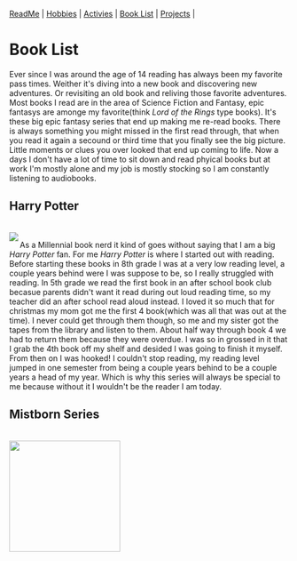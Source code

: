 [ReadMe](README.md) |
[Hobbies](Hobbies.md) |
[Activies](Activies.md) |
[Book List](BookList.md) |
[Projects](Projects.md) |

# **Book List**

Ever since I was around the age of 14 reading has always been my favorite pass times. Weither it's diving into a new book and discovering new adventures. Or revisiting an old book and reliving those favorite adventures. Most books I read are in the area of Science Fiction and Fantasy, epic fantasys are amonge my favorite(think _Lord of the Rings_ type books). It's these big epic fantasy series that end up making me re-read books. There is always something you might missed in the first read through, that when you read it again a secound or third time that you finally see the big picture. Little moments or clues you over looked that end up coming to life. Now a days I don't have a lot of time to sit down and read phyical books but at work I'm mostly alone and my job is mostly stocking so I am constantly listening to audiobooks.
<br>

## **Harry Potter**
<br>
<img src="https://encrypted-tbn0.gstatic.com/images?q=tbn:ANd9GcRof2vnxFGZB2irMNTx-56dRkwqswQLVGkQFA&usqp=CAU" align= "left"/>

As a Millennial book nerd it kind of goes without saying that I am a big _Harry Potter_ fan. For me _Harry Potter_ is where I started out with reading. Before starting these books in 8th grade I was at a very low reading level, a couple years behind were I was suppose to be, so I really struggled with reading. In 5th grade we read the first book in an after school book club becasue parents didn't want it read during out loud reading time, so my teacher did an after school read aloud instead. I loved it so much that for christmas my mom got me the first 4 book(which was all that was out at the time). I never could get through them though, so me and my sister got the tapes from the library and listen to them. About half way through book 4 we had to return them because they were overdue. I was so in grossed in it that I grab the 4th book off my shelf and desided I was going to finish it myself. From then on I was hooked! I couldn't stop reading, my reading level jumped in one semester from being a couple years behind to be a couple years a head of my year. Which is why this series will always be special to me because without it I wouldn't be the reader I am today.
<br>

## **Mistborn Series**
<br>
<img src="https://images-na.ssl-images-amazon.com/images/I/81dM5-PSE3L.jpg" align="left" width="200"/>


